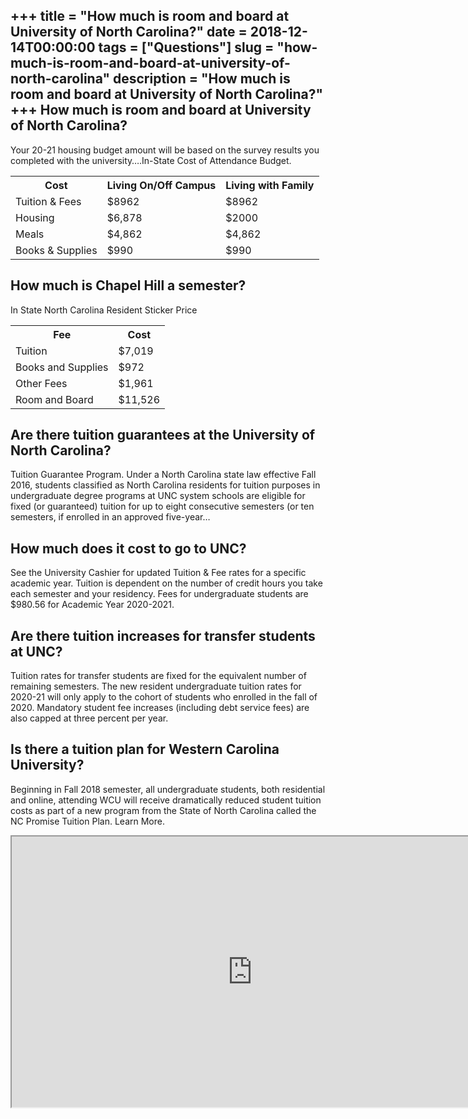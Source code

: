 +++
title = "How much is room and board at University of North Carolina?"
date = 2018-12-14T00:00:00
tags = ["Questions"]
slug = "how-much-is-room-and-board-at-university-of-north-carolina"
description = "How much is room and board at University of North Carolina?"
+++
How much is room and board at University of North Carolina?
-----------------------------------------------------------

Your 20-21 housing budget amount will be based on the survey results you completed with the university….In-State Cost of Attendance Budget.

<table><tr><th>Cost</th><th>Living On/Off Campus</th><th>Living with Family</th></tr><tr><td>Tuition &amp; Fees</td><td>$8962</td><td>$8962</td></tr><tr><td>Housing</td><td>$6,878</td><td>$2000</td></tr><tr><td>Meals</td><td>$4,862</td><td>$4,862</td></tr><tr><td>Books &amp; Supplies</td><td>$990</td><td>$990</td></tr></table>

How much is Chapel Hill a semester?
-----------------------------------

In State North Carolina Resident Sticker Price

<table><tr><th>Fee</th><th>Cost</th></tr><tr><td>Tuition</td><td>$7,019</td></tr><tr><td>Books and Supplies</td><td>$972</td></tr><tr><td>Other Fees</td><td>$1,961</td></tr><tr><td>Room and Board</td><td>$11,526</td></tr></table>

Are there tuition guarantees at the University of North Carolina?
-----------------------------------------------------------------

Tuition Guarantee Program. Under a North Carolina state law effective Fall 2016, students classified as North Carolina residents for tuition purposes in undergraduate degree programs at UNC system schools are eligible for fixed (or guaranteed) tuition for up to eight consecutive semesters (or ten semesters, if enrolled in an approved five-year…

How much does it cost to go to UNC?
-----------------------------------

See the University Cashier for updated Tuition &amp; Fee rates for a specific academic year. Tuition is dependent on the number of credit hours you take each semester and your residency. Fees for undergraduate students are $980.56 for Academic Year 2020-2021.

Are there tuition increases for transfer students at UNC?
---------------------------------------------------------

Tuition rates for transfer students are fixed for the equivalent number of remaining semesters. The new resident undergraduate tuition rates for 2020-21 will only apply to the cohort of students who enrolled in the fall of 2020. Mandatory student fee increases (including debt service fees) are also capped at three percent per year.

Is there a tuition plan for Western Carolina University?
--------------------------------------------------------

Beginning in Fall 2018 semester, all undergraduate students, both residential and online, attending WCU will receive dramatically reduced student tuition costs as part of a new program from the State of North Carolina called the NC Promise Tuition Plan. Learn More.

<iframe allow="accelerometer; autoplay; clipboard-write; encrypted-media; gyroscope; picture-in-picture" allowfullscreen="" class="__youtube_prefs__  epyt-is-override  no-lazyload" data-no-lazy="1" data-origheight="433" data-origwidth="770" data-skipgform_ajax_framebjll="" height="433" id="_ytid_16090" loading="lazy" src="https://www.youtube.com/embed/6bYAjDnWEu8?enablejsapi=1&autoplay=0&cc_load_policy=0&cc_lang_pref=&iv_load_policy=1&loop=0&modestbranding=0&rel=1&fs=1&playsinline=0&autohide=2&theme=dark&color=red&controls=1&" title="YouTube player" width="770"></iframe>